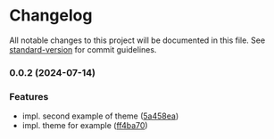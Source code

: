 # Changelog

All notable changes to this project will be documented in this file. See [standard-version](https://github.com/conventional-changelog/standard-version) for commit guidelines.

### 0.0.2 (2024-07-14)


### Features

* impl. second example of theme ([5a458ea](https://github.com/Eduk29/poc-theme/commit/5a458ea2c447611f758902322db42e4d06b9fe36))
* impl. theme for example ([ff4ba70](https://github.com/Eduk29/poc-theme/commit/ff4ba70eae84a549b2ef3c533b8e4dcfd1f10b23))
